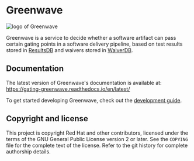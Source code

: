 # Greenwave

![logo of Greenwave](https://github.com/release-engineering/greenwave/raw/master/logo.png)

Greenwave is a service to decide whether a software artifact can pass certain
gating points in a software delivery pipeline, based on test results stored in
[ResultsDB](https://github.com/release-engineering/resultsdb) and waivers stored in
[WaiverDB](https://github.com/release-engineering/waiverdb).

## Documentation

The latest version of Greenwave's documentation is available at:
https://gating-greenwave.readthedocs.io/en/latest/

To get started developing Greenwave, check out the
[development guide](https://gating-greenwave.readthedocs.io/en/latest/dev-guide.html).

## Copyright and license

This project is copyright Red Hat and other contributors, licensed under the
terms of the GNU General Public License version 2 or later. See the `COPYING`
file for the complete text of the license. Refer to the git history for
complete authorship details.
